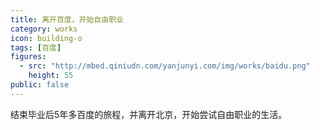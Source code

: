 ```yaml
---
title: 离开百度，开始自由职业
category: works
icon: building-o
tags: [百度]
figures:
  - src: "http://mbed.qiniudn.com/yanjunyi.com/img/works/baidu.png"
    height: 55
public: false
---
```


结束毕业后5年多百度的旅程，并离开北京，开始尝试自由职业的生活。
